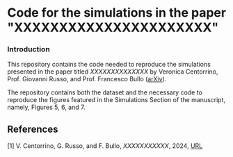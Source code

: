 # Code for the simulations in the paper "XXXXXXXXXXXXXXXXXXXXXX"

### Introduction

This repository contains the code needed to reproduce the simulations presented in the paper titled _XXXXXXXXXXXXXX_ by Veronica Centorrino, Prof. Giovanni Russo, and Prof. Francesco Bullo ([arXiv](https://XXXXXXXXXXXXXXX)).

The repository contains both the dataset and the necessary code to reproduce the figures featured in the Simulations Section of the manuscript, namely, Figures 5, 6, and 7.


## References
[1] V. Centorrino, G. Russo, and F. Bullo, _XXXXXXXXXXX_, 2024, [URL](https://XXXXXXXXXXXX)
